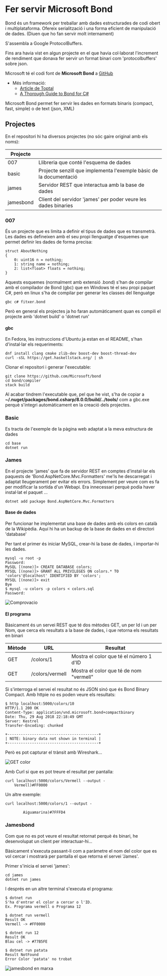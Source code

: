 # Fer servir Microsoft Bond

Bond és un framework per treballar amb dades estructurades de codi obert i multiplataforma.
Ofereix serialització i una forma eficient de manipulació de dades. (Diuen que ho fan servir molt internament)

S'assembla a Google ProtocolBuffers.

Fins ara havia vist en algun projecte en el que havia col·laborat l'increment de rendiment que donava fer servir un format binari com 'protocolbuffers' sobre json.

Microsoft té el codi font de **Microsoft Bond** a [GitHub](https://github.com/Microsoft/bond)

- Més informació:
  - [Article de Toptal](https://www.toptal.com/microsoft/meet-bond-microsoft-bond)
  - [A Thorough Guide to Bond for C#](https://microsoft.github.io/bond/manual/bond_cs.html#deserializer)

Microsoft Bond permet fer servir les dades en formats binaris (compact, fast, simple) o de text (json, XML)

## Projectes

En el repositori hi ha diversos projectes (no sóc gaire original amb els noms):

| Projecte  |                                                                    |
| --------- | ------------------------------------------------------------------ |
| 007       | Llibreria que conté l'esquema de dades                             |
| basic     | Projecte senzill que implementa l'exemple bàsic de la documentació |
| james     | Servidor REST que interactua amb la base de dades                  |
| jamesbond | Client del servidor 'james' per poder veure les dades binaries     |

### 007

És un projecte que es limita a definir el tipus de dades que es transmetrà. Les dades es defineixen amb el seu propi llenguatge d'esquemes que permet definir les dades de forma precisa:

    struct AboutNothing
    {
        0: uint16 n = nothing;
        1: string name = nothing;
        2: list<float> floats = nothing;
    }

Aquests esquemes (normalment amb extensió .bond) s'han de compilar amb el compilador de Bond (gbc) que en Windows té el seu propi paquet C#, però en linux s'ha de compilar per generar les classes del llenguatge

    gbc c# fitxer.bond

Però en general els projectes ja ho faran automàticament quan es compili el projecte amb 'dotnet build' o 'dotnet run'

#### gbc

En Fedora, les instruccions d'Ubuntu ja estan en el README, s'han d'instal·lar els requeriments:

    dnf install clang cmake zlib-dev boost-dev boost-thread-dev
    curl -sSL https://get.haskellstack.org/ | sh

Clonar el repositori i generar l'executable:

    git clone https://github.com/Microsoft/bond
    cd bond/compiler
    stack build

Al acabar tindrem l'executable que, pel que he vist, s'ha de copiar a **~/.nuget/packages/bond.csharp/8.0.0/build/../tools/** com a gbc.exe perquè s'integri automàticament en la creació dels projectes.

### Basic

Es tracta de l'exemple de la pàgina web adaptat a la meva estructura de dades

    cd base
    dotnet run

### James

En el projecte 'james' que fa de servidor REST en comptes d'instal·lar els paquests de 'Bond.AspNetCore.Mvc.Formatters' me'ls he descarregat i adaptat lleugerament per evitar els errors. Simplement per veure com es fa per modificar la sortida d'un Webapi. Era innecessari perquè podia haver instal·lat el paquet ...

    dotnet add package Bond.AspNetCore.Mvc.Formatters

#### Base de dades

Per funcionar he implementat una base de dades amb els colors en català de la Wikipèdia. Aquí hi ha un backup de la base de dades en el directori 'database'

Per tant el primer és iniciar MySQL, crear-hi la base de dades, i importar-hi les dades.

    mysql -u root -p
    Password:
    MySQL [(none)]> CREATE DATABASE colors;
    MYSQL [(none)]> GRANT ALL PRIVILEGES ON colors.* TO 'colors'@localhost' IDENTIFIED BY 'colors';
    MYSQL [(none)]> exit
    Bye
    $ mysql -u colors -p colors < colors.sql
    Password:

![Comprovacio](mysql.svg)

#### El programa

Bàsicament és un servei REST que té dos mètodes GET, un per Id i un per Nom, que cerca els resultats a la base de dades, i que retorna els resultats en binari

| Mètode | URL             | Resultat                                |
| ------ | --------------- | --------------------------------------- |
| GET    | /colors/1       | Mostra el color que té el número 1 d'ID |
| GET    | /colors/vermell | Mostra el color que té de nom "vermell" |

Si s'interroga el servei el resultat no és JSON sinó que és Bond Binary Compact. Amb httpie no es poden veure els resultats:

    $ http localhost:5000/colors/10
    HTTP/1.1 200 OK
    Content-Type: application/vnd.microsoft.bond+compactbinary
    Date: Thu, 29 Aug 2018 22:18:49 GMT
    Server: Kestrel
    Transfer-Encoding: chunked

    +-----------------------------------------+
    | NOTE: binary data not shown in terminal |
    +-----------------------------------------+

Però es pot capturar el trànsit amb Wireshark...

![GET color](bond.png)

Amb Curl si que es pot treure el resultat per pantalla:

    curl localhost:5000/colors/Vermell --output -
        Vermell)#FF0000

Un altre exemple:

    curl localhost:5000/colors/1 --output -

            Aiguamarina)#7FFFD4

### Jamesbond

Com que no es pot veure el resultat retornat perquè és binari, he desenvolupat un client per interactuar-hi...

Bàsicament s'executa passant-li com a paràmetre el nom del color que es vol cercar i mostrarà per pantalla el que retorna el servei 'James'.

Primer s'inicia el servei 'james':

    cd james
    dotnet run james

I després en un altre terminal s'executa el programa:

    $ dotnet run
    S'ha d'entrar el color a cercar o l'ID.
    Ex. Programa vermell o Programa 12

    $ dotnet run vermell
    Result OK
    Vermell -> #FF0000

    $ dotnet run 12
    Result OK
    Blau cel -> #77B5FE

    $ dotnet run patata
    Result NotFound
    Error Color 'patata' no trobat

![jamesbond en marxa](jamesbond.svg)
